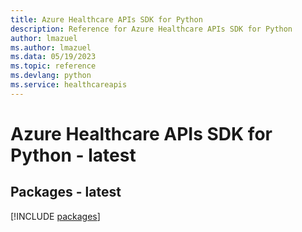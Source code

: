 ```yaml
---
title: Azure Healthcare APIs SDK for Python
description: Reference for Azure Healthcare APIs SDK for Python
author: lmazuel
ms.author: lmazuel
ms.data: 05/19/2023
ms.topic: reference
ms.devlang: python
ms.service: healthcareapis
---
```

# Azure Healthcare APIs SDK for Python - latest
## Packages - latest
[!INCLUDE [packages](healthcare-apis-index.md)]